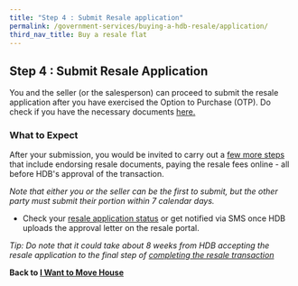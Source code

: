 ```yaml
---
title: "Step 4 : Submit Resale application"
permalink: /government-services/buying-a-hdb-resale/application/
third_nav_title: Buy a resale flat
---
```


## Step 4 : Submit Resale Application

You and the seller (or the salesperson) can proceed to submit the resale application after you have exercised the Option to Purchase (OTP).
Do check if you have the necessary documents <a href="https://www.hdb.gov.sg/cs/infoweb/residential/buying-a-flat/resale/procedures/resale-application/additional-information-" target="_blank">here.</a>


### What to Expect

After your submission, you would be invited to carry out a <a href="https://www.hdb.gov.sg/cs/infoweb/residential/buying-a-flat/resale/procedures/resale-application/buying-a-flat(after-submission))" target="_blank">few more steps</a> that include endorsing resale documents, paying the resale fees online - all before HDB's approval of the transaction.

*Note that either you or the seller can be the first to submit, but the other party must submit their portion within 7 calendar days.*

- Check your <a href="https://services2.hdb.gov.sg/webapp/BB31AWDashboardWeb/BB31PLogin.jsp" target="_blank">resale application status</a> or get notified via SMS once HDB uploads the approval letter on the resale portal.

*Tip: Do note that it could take about 8 weeks from HDB accepting the resale application to the final step of [completing the resale transaction](/government-services/buying-a-hdb-resale/complete/)*


**Back to [I Want to Move House](/government-services/move-house/overview/)**
